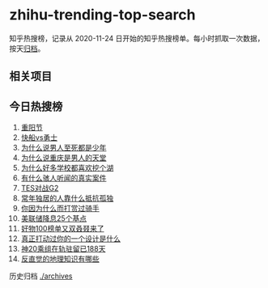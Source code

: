 # zhihu-trending-top-search

知乎热搜榜，记录从 2020-11-24
日开始的知乎热搜榜单。每小时抓取一次数据，按天[归档](./archives)。

## 相关项目

## 今日热搜榜

<!-- BEGIN -->
<!-- 最后更新时间 Fri Oct 31 2025 18:12:46 GMT+0800 (China Standard Time) -->

1. [重阳节](https://www.zhihu.com/search?q=重阳节)
1. [快船vs勇士](https://www.zhihu.com/search?q=快船vs勇士)
1. [为什么说男人至死都是少年](https://www.zhihu.com/search?q=为什么说男人至死都是少年)
1. [为什么说重庆是男人的天堂](https://www.zhihu.com/search?q=为什么说重庆是男人的天堂)
1. [为什么好多学校都喜欢挖个湖](https://www.zhihu.com/search?q=为什么好多学校都喜欢挖个湖)
1. [有什么骇人听闻的真实案件](https://www.zhihu.com/search?q=有什么骇人听闻的真实案件)
1. [TES对战G2](https://www.zhihu.com/search?q=TES对战G2)
1. [常年独居的人靠什么抵抗孤独](https://www.zhihu.com/search?q=常年独居的人靠什么抵抗孤独)
1. [你因为什么而打赏过骑手](https://www.zhihu.com/search?q=你因为什么而打赏过骑手)
1. [美联储降息25个基点](https://www.zhihu.com/search?q=美联储降息25个基点)
1. [好物100榜单又双叒叕来了](https://www.zhihu.com/search?q=好物100榜单又双叒叕来了)
1. [真正打动过你的一个设计是什么](https://www.zhihu.com/search?q=真正打动过你的一个设计是什么)
1. [神20乘组在轨驻留已188天](https://www.zhihu.com/search?q=神20乘组在轨驻留已188天)
1. [反直觉的地理知识有哪些](https://www.zhihu.com/search?q=反直觉的地理知识有哪些)

<!-- END -->

历史归档 [./archives](./archives)
